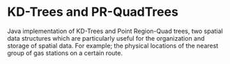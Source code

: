 # KD-Trees and PR-QuadTrees

Java implementation of KD-Trees and Point Region-Quad trees, two spatial data structures which are particularly useful for the organization and storage of spatial data. For example; the physical locations of the nearest group of gas stations on a certain route.
